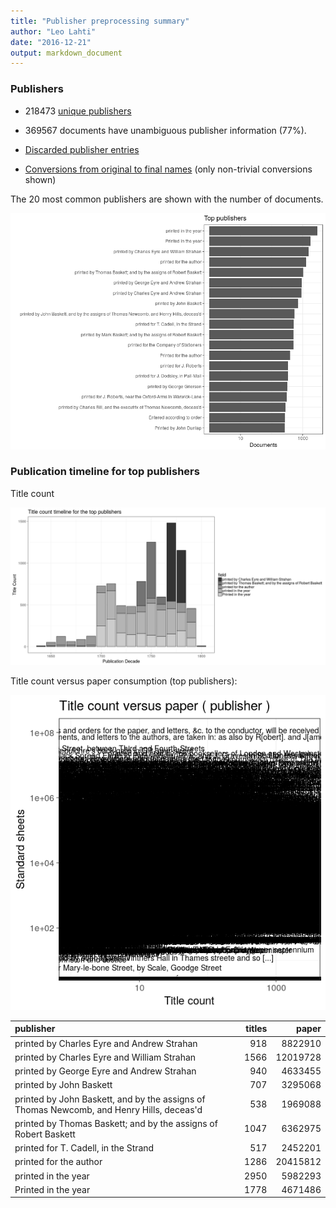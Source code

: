 ```yaml
---
title: "Publisher preprocessing summary"
author: "Leo Lahti"
date: "2016-12-21"
output: markdown_document
---
```



### Publishers

 * 218473 [unique publishers](output.tables/publisher_accepted.csv)

 * 369567 documents have unambiguous publisher information (77%). 

 * [Discarded publisher entries](output.tables/publisher_discarded.csv)

 * [Conversions from original to final names](output.tables/publisher_conversion_nontrivial.csv) (only non-trivial conversions shown)


The 20 most common publishers are shown with the number of documents. 

![plot of chunk summarypublisher2](figure/summarypublisher2-1.png)

### Publication timeline for top publishers

Title count

![plot of chunk summaryTop10pubtimeline](figure/summaryTop10pubtimeline-1.png)



Title count versus paper consumption (top publishers):

![plot of chunk publishertitlespapers](figure/publishertitlespapers-1.png)

|publisher                                                                                | titles|    paper|
|:----------------------------------------------------------------------------------------|------:|--------:|
|printed by Charles Eyre and Andrew Strahan                                               |    918|  8822910|
|printed by Charles Eyre and William Strahan                                              |   1566| 12019728|
|printed by George Eyre and Andrew Strahan                                                |    940|  4633455|
|printed by John Baskett                                                                  |    707|  3295068|
|printed by John Baskett, and by the assigns of Thomas Newcomb, and Henry Hills, deceas'd |    538|  1969088|
|printed by Thomas Baskett; and by the assigns of Robert Baskett                          |   1047|  6362975|
|printed for T. Cadell, in the Strand                                                     |    517|  2452201|
|printed for the author                                                                   |   1286| 20415812|
|printed in the year                                                                      |   2950|  5982293|
|Printed in the year                                                                      |   1778|  4671486|


